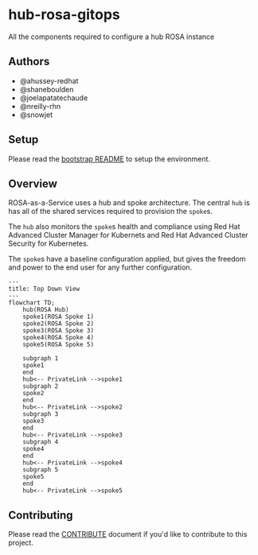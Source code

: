 # hub-rosa-gitops

All the components required to configure a hub ROSA instance

## Authors

- @ahussey-redhat
- @shaneboulden
- @joelapatatechaude
- @nreilly-rhn 
- @snowjet

## Setup

Please read the [bootstrap README](./1-bootstrap/README.md) to setup the environment.

## Overview

ROSA-as-a-Service uses a hub and spoke architecture.
The central `hub` is has all of the shared services required to provision the `spoke`s.

The `hub` also monitors the `spoke`s health and compliance using Red Hat Advanced Cluster Manager for Kubernets and Red Hat Advanced Cluster Security for Kubernetes.

The `spoke`s have a baseline configuration applied, but gives the freedom and power to the end user for any further configuration.

```mermaid
---
title: Top Down View
---
flowchart TD;
    hub(ROSA Hub)
    spoke1(ROSA Spoke 1)
    spoke2(ROSA Spoke 2)
    spoke3(ROSA Spoke 3)
    spoke4(ROSA Spoke 4)
    spoke5(ROSA Spoke 5)

    subgraph 1
    spoke1
    end
    hub<-- PrivateLink -->spoke1
    subgraph 2
    spoke2
    end
    hub<-- PrivateLink -->spoke2
    subgraph 3
    spoke3
    end
    hub<-- PrivateLink -->spoke3
    subgraph 4
    spoke4
    end
    hub<-- PrivateLink -->spoke4
    subgraph 5
    spoke5
    end
    hub<-- PrivateLink -->spoke5
```

## Contributing

Please read the [CONTRIBUTE](./CONTRIBUTE.md) document if you'd like to contribute to this project.


